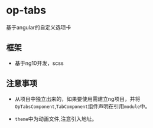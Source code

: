 # op-tabs

基于angular的自定义选项卡

## 框架

- 基于ng10开发，scss

## 注意事项

- 从项目中独立出来的，如果要使用需建立ng项目，并将`OpTabsComponent`,`TabComponent`组件声明在引用`module`中。

- `theme`中为动画文件,注意引入地址。
